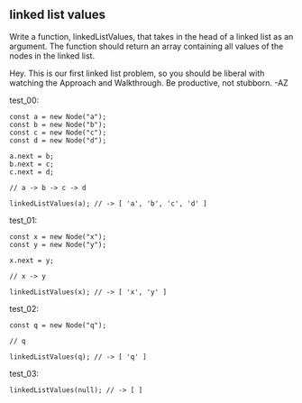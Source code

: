 ## linked list values

Write a function, linkedListValues, that takes in the head of a linked list as an argument. The function should return an array containing all values of the nodes in the linked list.

Hey. This is our first linked list problem, so you should be liberal with watching the Approach and Walkthrough. Be productive, not stubborn. -AZ

test_00:

```
const a = new Node("a");
const b = new Node("b");
const c = new Node("c");
const d = new Node("d");

a.next = b;
b.next = c;
c.next = d;

// a -> b -> c -> d

linkedListValues(a); // -> [ 'a', 'b', 'c', 'd' ]
```

test_01:

```
const x = new Node("x");
const y = new Node("y");

x.next = y;

// x -> y

linkedListValues(x); // -> [ 'x', 'y' ]
```

test_02:

```
const q = new Node("q");

// q

linkedListValues(q); // -> [ 'q' ]
```

test_03:

```
linkedListValues(null); // -> [ ]
```
